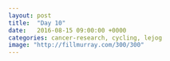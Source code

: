 ```yaml
---
layout: post
title:  "Day 10"
date:   2016-08-15 09:00:00 +0000
categories: cancer-research, cycling, lejog
image: "http://fillmurray.com/300/300"
---
```


